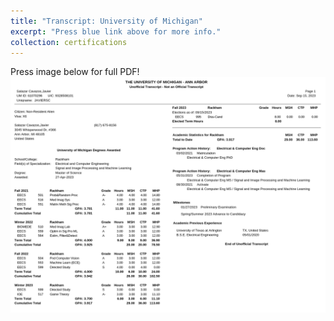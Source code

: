 ```yaml
---
title: "Transcript: University of Michigan"
excerpt: "Press blue link above for more info."
collection: certifications
---
```

Press image below for full PDF!
[![um_transcript](/images/umich_transcript.png "Press image for link")](https://javiersc1.github.io/files/umich_transcript.pdf)
